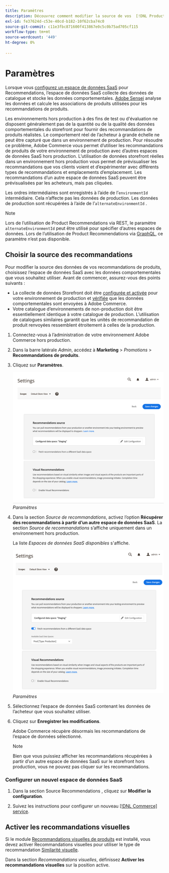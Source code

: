 ```yaml
---
title: Paramètres
description: Découvrez comment modifier la source de vos  [!DNL Product Recommendations]  et comment activer les recommandations visuelles.
exl-id: fe37624d-c53e-40cd-b182-10f62cba74c0
source-git-commit: c11e3fbc871600f413867e0c5c0b75ad705cf115
workflow-type: tm+mt
source-wordcount: '449'
ht-degree: 0%

---
```


# Paramètres

Lorsque vous [configurez un espace de données SaaS](../landing/saas.md#saas-configuration) pour Recommendations, l’espace de données SaaS collecte des données de catalogue et stocke les données comportementales. [Adobe Sensei](https://www.adobe.com/sensei.html) analyse les données et calcule les associations de produits utilisées pour les recommandations de produits.

Les environnements hors production à des fins de test ou d&#39;évaluation ne disposent généralement pas de la quantité ou de la qualité des données comportementales du storefront pour fournir des recommandations de produits réalistes. Le comportement réel de l’acheteur à grande échelle ne peut être capturé que dans un environnement de production. Pour résoudre ce problème, Adobe Commerce vous permet d’utiliser les recommandations de produits de votre environnement de production avec d’autres espaces de données SaaS hors production. L’utilisation de données storefront réelles dans un environnement hors production vous permet de prévisualiser les recommandations que vos clients voient et d’expérimenter avec différents types de recommandations et emplacements d’emplacement. Les recommandations d’un autre espace de données SaaS peuvent être prévisualisées par les acheteurs, mais pas cliquées.

Les ordres intermédiaires sont enregistrés à l’aide de l’`environmentId` intermédiaire. Cela n’affecte pas les données de production. Les données de production sont récupérées à l’aide de l’`alternateEnvironmentId` .

>[!NOTE]
>
>Lors de l’utilisation de Product Recommendations via REST, le paramètre `alternateEnvironmentId` peut être utilisé pour spécifier d’autres espaces de données. Lors de l’utilisation de Product Recommendations via [GraphQL](https://developer.adobe.com/commerce/services/graphql/recommendations/recommendations/), ce paramètre n’est pas disponible.

## Choisir la source des recommandations

Pour modifier la source des données de vos recommandations de produits, choisissez l’espace de données SaaS avec les données comportementales que vous souhaitez utiliser. Avant de commencer, assurez-vous des points suivants :

- La collecte de données Storefront doit être [configurée et activée](install-configure.md) pour votre environnement de production et [vérifiée](verify.md) que les données comportementales sont envoyées à Adobe Commerce.
- Votre catalogue d’environnements de non-production doit être essentiellement identique à votre catalogue de production. L’utilisation de catalogues similaires garantit que les unités de recommandation de produit renvoyées ressemblent étroitement à celles de la production.

1. Connectez-vous à l’administration de votre environnement Adobe Commerce hors production.

1. Dans la barre latérale _Admin_, accédez à **Marketing** > _Promotions_ > **Recommandations de produits**.

1. Cliquez sur **Paramètres**.

   ![paramètres de recommandation de produit](assets/settings.png)
   _Paramètres_

1. Dans la section _Source de recommandations_, activez l’option **Récupérer des recommandations à partir d’un autre espace de données SaaS**. La section _Source de recommandations_ s’affiche uniquement dans un environnement hors production.

   La liste _Espaces de données SaaS disponibles_ s&#39;affiche.

   ![paramètres de recommandation de produit](assets/settings-select-saas.png)
   _Paramètres_

1. Sélectionnez l’espace de données SaaS contenant les données de l’acheteur que vous souhaitez utiliser.

1. Cliquez sur **Enregistrer les modifications**.

   Adobe Commerce récupère désormais les recommandations de l’espace de données sélectionné.

   >[!NOTE]
   >
   > Bien que vous puissiez afficher les recommandations récupérées à partir d’un autre espace de données SaaS sur le storefront hors production, vous ne pouvez pas cliquer sur les recommandations.

### Configurer un nouvel espace de données SaaS

1. Dans la section Source Recommendations , cliquez sur **Modifier la configuration**.

1. Suivez les instructions pour configurer un nouveau [[!DNL Commerce] service](/help/landing/saas.md).

## Activer les recommandations visuelles

Si le module [Recommandations visuelles de produits](install-configure.md) est installé, vous devez activer Recommandations visuelles pour utiliser le type de recommandation [Similarité visuelle](type.md#visualsim).

Dans la section _Recommandations visuelles_, définissez **Activer les recommandations visuelles** sur la position active.
